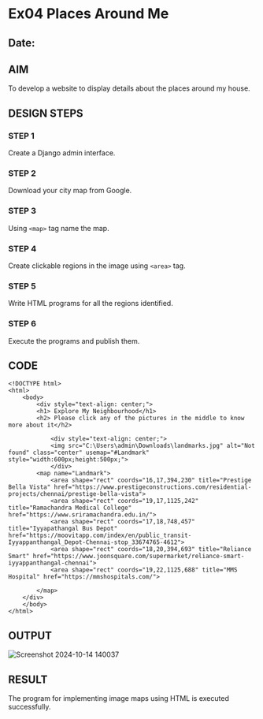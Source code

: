 # Ex04 Places Around Me
## Date: 

## AIM
To develop a website to display details about the places around my house.

## DESIGN STEPS

### STEP 1
Create a Django admin interface.

### STEP 2
Download your city map from Google.

### STEP 3
Using ```<map>``` tag name the map.

### STEP 4
Create clickable regions in the image using ```<area>``` tag.

### STEP 5
Write HTML programs for all the regions identified.

### STEP 6
Execute the programs and publish them.

## CODE
~~~
<!DOCTYPE html>
<html>
    <body>
        <div style="text-align: center;">
        <h1> Explore My Neighbourhood</h1>
        <h2> Please click any of the pictures in the middle to know more about it</h2>
        
            <div style="text-align: center;">
            <img src="C:\Users\admin\Downloads\landmarks.jpg" alt="Not found" class="center" usemap="#Landmark" style="width:600px;height:500px;">
            </div>
        <map name="Landmark">
            <area shape="rect" coords="16,17,394,230" title="Prestige Bella Vista" href="https://www.prestigeconstructions.com/residential-projects/chennai/prestige-bella-vista">
            <area shape="rect" coords="19,17,1125,242" title="Ramachandra Medical College" href="https://www.sriramachandra.edu.in/">
            <area shape="rect" coords="17,18,748,457" title="Iyyapathangal Bus Depot" href="https://moovitapp.com/index/en/public_transit-Iyyappanthangal_Depot-Chennai-stop_33674765-4612">
            <area shape="rect" coords="18,20,394,693" title="Reliance Smart" href="https://www.joonsquare.com/supermarket/reliance-smart-iyyappanthangal-chennai">
            <area shape="rect" coords="19,22,1125,688" title="MMS Hospital" href="https://mmshospitals.com/">

        </map>
    </div>
    </body>
</html>        
~~~
## OUTPUT


![Screenshot 2024-10-14 140037](https://github.com/user-attachments/assets/02b79245-252a-49ae-896b-aacee75b4e07)





## RESULT
The program for implementing image maps using HTML is executed successfully.
